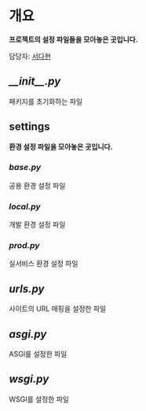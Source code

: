 # 개요
**프로젝트의 설정 파일들을 모아놓은 곳입니다.**

담당자: [서다현](https://github.com/DahyeonS)

## <i>\_\_init\_\_.py</i>
패키지를 초기화하는 파일

## settings
**환경 설정 파일을 모아놓은 곳입니다.**

### *base.py*
공용 환경 설정 파일

### *local.py*
개발 환경 설정 파일

### *prod.py*
실서비스 환경 설정 파일

## *urls.py*
사이트의 URL 매핑을 설정한 파일

## *asgi.py*
ASGI를 설정한 파일

## *wsgi.py*
WSGI를 설정한 파일